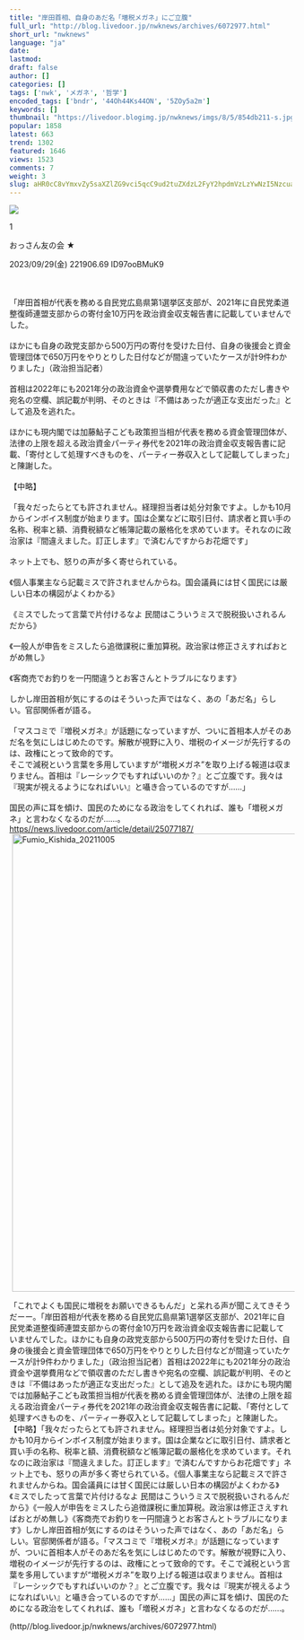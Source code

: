 ```yaml
---
title: "岸田首相、自身のあだ名「増税メガネ」にご立腹"
full_url: "http://blog.livedoor.jp/nwknews/archives/6072977.html"
short_url: "nwknews"
language: "ja"
date: 
lastmod: 
draft: false
author: []
categories: []
tags: ['nwk', 'メガネ', '哲学']
encoded_tags: ['bndr', '44Oh44Ks44ON', '5ZOy5a2m']
keywords: []
thumbnail: "https://livedoor.blogimg.jp/nwknews/imgs/8/5/854db211-s.jpg"
popular: 1858
latest: 663
trend: 1302
featured: 1646
views: 1523
comments: 7
weight: 3
slug: aHR0cC8vYmxvZy5saXZlZG9vci5qcC9ud2tuZXdzL2FyY2hpdmVzLzYwNzI5NzcuaHRtbA==
---
```


![](https://livedoor.blogimg.jp/nwknews/imgs/8/5/854db211-s.jpg)

<div><p class='t_h'>1 <p>おっさん友の会 ★</p> <p> 2023/09/29(金) 221906.69 ID97ooBMuK9</p></p><br> <br> 「岸田首相が代表を務める自民党広島県第1選挙区支部が、2021年に自民党柔道整復師連盟支部からの寄付金10万円を政治資金収支報告書に記載していませんでした。 <br> <br> ほかにも自身の政党支部から500万円の寄付を受けた日付、自身の後援会と資金管理団体で650万円をやりとりした日付などが間違っていたケースが計9件わかりました」（政治担当記者） <br> <br> 首相は2022年にも2021年分の政治資金や選挙費用などで領収書のただし書きや宛名の空欄、誤記載が判明、そのときは『不備はあったが適正な支出だった』として追及を逃れた。 <br> <br> ほかにも現内閣では加藤鮎子こども政策担当相が代表を務める資金管理団体が、法律の上限を超える政治資金パーティ券代を2021年の政治資金収支報告書に記載、「寄付として処理すべきものを、パーティー券収入として記載してしまった」と陳謝した。 <br> <br> 【中略】 <br> <br> 「我々だったらとても許されません。経理担当者は処分対象ですよ。しかも10月からインボイス制度が始まります。国は企業などに取引日付、請求者と買い手の名称、税率と額、消費税額など帳簿記載の厳格化を求めています。それなのに政治家は『間違えました。訂正します』で済むんですからお花畑です」 <br> <br> ネット上でも、怒りの声が多く寄せられている。 <br> <br> 《個人事業主なら記載ミスで許されませんからね。国会議員には甘く国民には厳しい日本の構図がよくわかる》 <br> <br> 《ミスでしたって言葉で片付けるなよ 民間はこういうミスで脱税扱いされるんだから》 <br> <br> 《一般人が申告をミスしたら追徴課税に重加算税。政治家は修正さえすればおとがめ無し》 <br> <br> 《客商売でお釣りを一円間違うとお客さんとトラブルになります》 <br> <br> しかし岸田首相が気にするのはそういった声ではなく、あの「あだ名」らしい。官邸関係者が語る。 <br> <br> 「マスコミで『増税メガネ』が話題になっていますが、ついに首相本人がそのあだ名を気にしはじめたのです。解散が視野に入り、増税のイメージが先行するのは、政権にとって致命的です。 <br> そこで減税という言葉を多用していますが“増税メガネ”を取り上げる報道は収まりません。首相は『レーシックでもすればいいのか？』とご立腹です。我々は『現実が視えるようになればいい』と囁き合っているのですが……」 <br> <br> 国民の声に耳を傾け、国民のためになる政治をしてくれれば、誰も「増税メガネ」と言わなくなるのだが……。 <br><a target='_blank' href='https//news.livedoor.com/article/detail/25077187/'>https//news.livedoor.com/article/detail/25077187/</a><br><a target='_blank' title='Fumio_Kishida_20211005' href='https//livedoor.blogimg.jp/nwknews/imgs/8/5/854db211.jpg'><img class='pict' hspace='5' alt='Fumio_Kishida_20211005' border='0' height='817' width='640' src='https//livedoor.blogimg.jp/nwknews/imgs/8/5/854db211-s.jpg'></a><br><p>「これでよくも国民に増税をお願いできるもんだ」と呆れる声が聞こえてきそうだーー。「岸田首相が代表を務める自民党広島県第1選挙区支部が、2021年に自民党柔道整復師連盟支部からの寄付金10万円を政治資金収支報告書に記載していませんでした。ほかにも自身の政党支部から500万円の寄付を受けた日付、自身の後援会と資金管理団体で650万円をやりとりした日付などが間違っていたケースが計9件わかりました」（政治担当記者）首相は2022年にも2021年分の政治資金や選挙費用などで領収書のただし書きや宛名の空欄、誤記載が判明、そのときは『不備はあったが適正な支出だった』として追及を逃れた。ほかにも現内閣では加藤鮎子こども政策担当相が代表を務める資金管理団体が、法律の上限を超える政治資金パーティ券代を2021年の政治資金収支報告書に記載、「寄付として処理すべきものを、パーティー券収入として記載してしまった」と陳謝した。【中略】「我々だったらとても許されません。経理担当者は処分対象ですよ。しかも10月からインボイス制度が始まります。国は企業などに取引日付、請求者と買い手の名称、税率と額、消費税額など帳簿記載の厳格化を求めています。それなのに政治家は『間違えました。訂正します』で済むんですからお花畑です」ネット上でも、怒りの声が多く寄せられている。《個人事業主なら記載ミスで許されませんからね。国会議員には甘く国民には厳しい日本の構図がよくわかる》《ミスでしたって言葉で片付けるなよ 民間はこういうミスで脱税扱いされるんだから》《一般人が申告をミスしたら追徴課税に重加算税。政治家は修正さえすればおとがめ無し》《客商売でお釣りを一円間違うとお客さんとトラブルになります》しかし岸田首相が気にするのはそういった声ではなく、あの「あだ名」らしい。官邸関係者が語る。「マスコミで『増税メガネ』が話題になっていますが、ついに首相本人がそのあだ名を気にしはじめたのです。解散が視野に入り、増税のイメージが先行するのは、政権にとって致命的です。そこで減税という言葉を多用していますが“増税メガネ”を取り上げる報道は収まりません。首相は『レーシックでもすればいいのか？』とご立腹です。我々は『現実が視えるようになればいい』と囁き合っているのですが……」国民の声に耳を傾け、国民のためになる政治をしてくれれば、誰も「増税メガネ」と言わなくなるのだが……。</p></div>

(http//blog.livedoor.jp/nwknews/archives/6072977.html)
